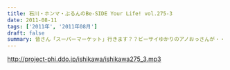 ```yaml
---
title: 石川・ホンマ・ぶるんのBe-SIDE Your Life! vol.275-3
date: 2011-08-11
tags: ['2011年', '2011年08月']
draft: false
summary: 皆さん「スーパーマーケット」行きます？？ビーサイゆかりのアノおっさんが・・・全国展開されているあのスーパーでちらほら怪しい姿を見せているという噂が・・・。情報待ってます。NAMAE
---
```


http://project-phi.ddo.jp/ishikawa/ishikawa275_3.mp3
